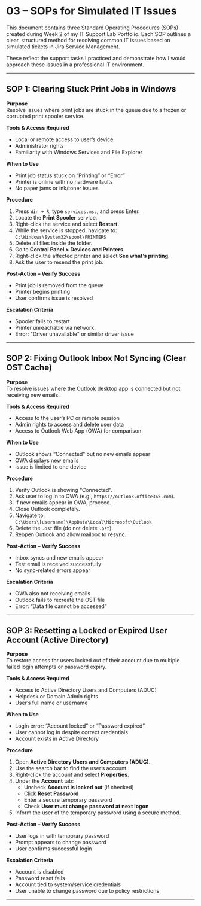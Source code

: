# 03 – SOPs for Simulated IT Issues

This document contains three Standard Operating Procedures (SOPs) created during Week 2 of my IT Support Lab Portfolio. Each SOP outlines a clear, structured method for resolving common IT issues based on simulated tickets in Jira Service Management.

These reflect the support tasks I practiced and demonstrate how I would approach these issues in a professional IT environment.

---

## SOP 1: Clearing Stuck Print Jobs in Windows

**Purpose**  
Resolve issues where print jobs are stuck in the queue due to a frozen or corrupted print spooler service.

**Tools & Access Required**  
- Local or remote access to user’s device  
- Administrator rights  
- Familiarity with Windows Services and File Explorer

**When to Use**  
- Print job status stuck on “Printing” or “Error”  
- Printer is online with no hardware faults  
- No paper jams or ink/toner issues

**Procedure**  
1. Press `Win + R`, type `services.msc`, and press Enter.  
2. Locate the **Print Spooler** service.  
3. Right-click the service and select **Restart**.  
4. While the service is stopped, navigate to:  
   `C:\Windows\System32\spool\PRINTERS`  
5. Delete all files inside the folder.  
6. Go to **Control Panel > Devices and Printers**.  
7. Right-click the affected printer and select **See what’s printing**.  
8. Ask the user to resend the print job.

**Post-Action – Verify Success**  
- Print job is removed from the queue  
- Printer begins printing  
- User confirms issue is resolved

**Escalation Criteria**  
- Spooler fails to restart  
- Printer unreachable via network  
- Error: "Driver unavailable" or similar driver issue

---

## SOP 2: Fixing Outlook Inbox Not Syncing (Clear OST Cache)

**Purpose**  
To resolve issues where the Outlook desktop app is connected but not receiving new emails.

**Tools & Access Required**  
- Access to the user’s PC or remote session  
- Admin rights to access and delete user data  
- Access to Outlook Web App (OWA) for comparison

**When to Use**  
- Outlook shows “Connected” but no new emails appear  
- OWA displays new emails  
- Issue is limited to one device

**Procedure**  
1. Verify Outlook is showing “Connected”.  
2. Ask user to log in to OWA (e.g., `https://outlook.office365.com`).  
3. If new emails appear in OWA, proceed.  
4. Close Outlook completely.  
5. Navigate to:  
   `C:\Users\[username]\AppData\Local\Microsoft\Outlook`  
6. Delete the `.ost` file (do not delete `.pst`).  
7. Reopen Outlook and allow mailbox to resync.

**Post-Action – Verify Success**  
- Inbox syncs and new emails appear  
- Test email is received successfully  
- No sync-related errors appear

**Escalation Criteria**  
- OWA also not receiving emails  
- Outlook fails to recreate the OST file  
- Error: “Data file cannot be accessed”

---

## SOP 3: Resetting a Locked or Expired User Account (Active Directory)

**Purpose**  
To restore access for users locked out of their account due to multiple failed login attempts or password expiry.

**Tools & Access Required**  
- Access to Active Directory Users and Computers (ADUC)  
- Helpdesk or Domain Admin rights  
- User’s full name or username

**When to Use**  
- Login error: “Account locked” or “Password expired”  
- User cannot log in despite correct credentials  
- Account exists in Active Directory

**Procedure**  
1. Open **Active Directory Users and Computers (ADUC)**.  
2. Use the search bar to find the user’s account.  
3. Right-click the account and select **Properties**.  
4. Under the **Account** tab:  
   - Uncheck **Account is locked out** (if checked)  
   - Click **Reset Password**  
   - Enter a secure temporary password  
   - Check **User must change password at next logon**  
5. Inform the user of the temporary password using a secure method.

**Post-Action – Verify Success**  
- User logs in with temporary password  
- Prompt appears to change password  
- User confirms successful login

**Escalation Criteria**  
- Account is disabled  
- Password reset fails  
- Account tied to system/service credentials  
- User unable to change password due to policy restrictions

---

